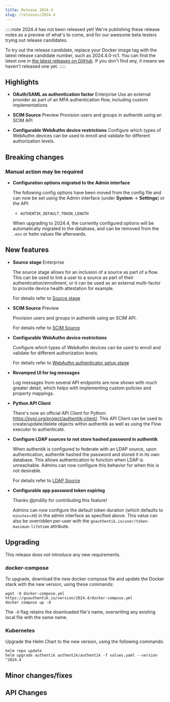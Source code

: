 ```yaml
---
title: Release 2024.4
slug: /releases/2024.4
---
```


:::::note
2024.4 has not been released yet! We're publishing these release notes as a preview of what's to come, and for our awesome beta testers trying out release candidates.

To try out the release candidate, replace your Docker image tag with the latest release candidate number, such as 2024.4.0-rc1. You can find the latest one in [the latest releases on GitHub](https://github.com/goauthentik/authentik/releases). If you don't find any, it means we haven't released one yet.
:::::

## Highlights

-   **OAuth/SAML as authentication factor** <span class="badge badge--primary">Enterprise</span> Use an external provider as part of an MFA authentication flow, including custom implementations

-   **SCIM Source** <span class="badge badge--info">Preview</span> Provision users and groups in authentik using an SCIM API

-   **Configurable WebAuthn device restrictions** Configure which types of WebAuthn devices can be used to enroll and validate for different authorization levels.

## Breaking changes

### Manual action may be required

-   **Configuration options migrated to the Admin interface**

    The following config options have been moved from the config file and can now be set using the Admin interface (under **System** -> **Settings**) or the API:

    -   `AUTHENTIK_DEFAULT_TOKEN_LENGTH`

    When upgrading to 2024.4, the currently configured options will be automatically migrated to the database, and can be removed from the `.env` or helm values file afterwards.

## New features

-   **Source stage** <span class="badge badge--primary">Enterprise</span>

    The source stage allows for an inclusion of a source as part of a flow. This can be used to link a user to a source as part of their authentication/enrollment, or it can be used as an external multi-factor to provide device health attestation for example.

    For details refer to [Source stage](../../flow/stages/source/index.md)

-   **SCIM Source** <span class="badge badge--info">Preview</span>

    Provision users and groups in authentik using an SCIM API.

    For details refer to [SCIM Source](../../../integrations/sources/scim/index.md)

-   **Configurable WebAuthn device restrictions**

    Configure which types of WebAuthn devices can be used to enroll and validate for different authorization levels.

    For details refer to [WebAuthn authenticator setup stage](../../flow/stages/authenticator_webauthn/index.md)

-   **Revamped UI for log messages**

    Log messages from several API endpoints are now shown with much greater detail, which helps with implementing custom policies and property mappings.

-   **Python API Client**

    There's now an official API Client for Python: https://pypi.org/project/authentik-client/. This API Client can be used to create/update/delete objects within authentik as well as using the Flow executor to authenticate.

-   **Configure LDAP sources to not store hashed password in authentik**

    When authentik is configured to federate with an LDAP source, upon authentication, authentik hashed the password and stored it in its own database. This allows authentication to function when LDAP is unreachable. Admins can now configure this behavior for when this is not desirable.

    For details refer to [LDAP Source](../../../integrations/sources/ldap/index.md)

-   **Configurable app password token expiring**

    Thanks @jmdilly for contributing this feature!

    Admins can now configure the default token duration (which defaults to `minutes=30`) in the admin interface as specified above. This value can also be overridden per-user with the `goauthentik.io/user/token-maximum-lifetime` attribute.

## Upgrading

This release does not introduce any new requirements.

### docker-compose

To upgrade, download the new docker-compose file and update the Docker stack with the new version, using these commands:

```shell
wget -O docker-compose.yml https://goauthentik.io/version/2024.4/docker-compose.yml
docker compose up -d
```

The `-O` flag retains the downloaded file's name, overwriting any existing local file with the same name.

### Kubernetes

Upgrade the Helm Chart to the new version, using the following commands:

```shell
helm repo update
helm upgrade authentik authentik/authentik -f values.yaml --version ^2024.4
```

## Minor changes/fixes

<!-- _Insert the output of `make gen-changelog` here_ -->

## API Changes

<!-- _Insert output of `make gen-diff` here_ -->
